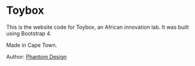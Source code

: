 # Toybox

This is the website code for Toybox, an African innovation lab. It was built using Bootstrap 4.

Made in Cape Town.

Author:
[Phantom Design](https://phantom.design)
